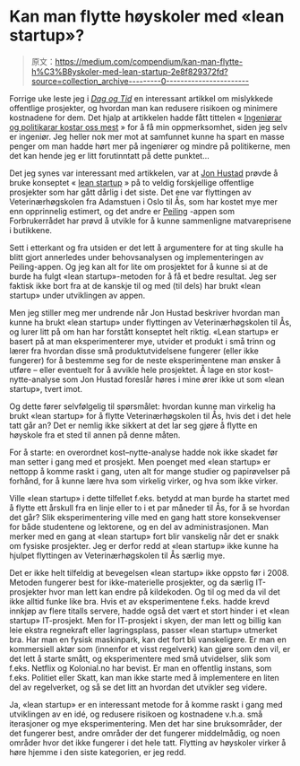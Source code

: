 # Kan man flytte høyskoler med «lean startup»?

> 原文：<https://medium.com/compendium/kan-man-flytte-h%C3%B8yskoler-med-lean-startup-2e8f829372fd?source=collection_archive---------0----------------------->

Forrige uke leste jeg i [*Dag og Tid*](https://www.dagogtid.no/) en interessant artikkel om mislykkede offentlige prosjekter, og hvordan man kan redusere risikoen og minimere kostnadene for dem. Det hjalp at artikkelen hadde fått tittelen « [Ingeniørar og politikarar kostar oss mest](https://www.dagogtid.no/ingeniorar-politikarar-kostar/) » for å få min oppmerksomhet, siden jeg selv er ingeniør. Jeg heller nok mer mot at samfunnet kunne ha spart en masse penger om man hadde hørt mer på ingeniører og mindre på politikerne, men det kan hende jeg er litt forutinntatt på dette punktet…

Det jeg synes var interessant med artikkelen, var at [Jon Hustad](https://no.wikipedia.org/wiki/Jon_Hustad) prøvde å bruke konseptet « [lean startup](https://en.wikipedia.org/wiki/Lean_startup) » på to veldig forskjellige offentlige prosjekter som har gått dårlig i det siste. Det ene var flyttingen av Veterinærhøgskolen fra Adamstuen i Oslo til Ås, som har kostet mye mer enn opprinnelig estimert, og det andre er [Peiling](https://www.forbrukerradet.no/peiling/) -appen som Forbrukerrådet har prøvd å utvikle for å kunne sammenligne matvareprisene i butikkene.

Sett i etterkant og fra utsiden er det lett å argumentere for at ting skulle ha blitt gjort annerledes under behovsanalysen og implementeringen av Peiling-appen. Og jeg kan alt for lite om prosjektet for å kunne si at de burde ha fulgt «lean startup»-metoden for å få et bedre resultat. Jeg ser faktisk ikke bort fra at de kanskje til og med (til dels) har brukt «lean startup» under utviklingen av appen.

Men jeg stiller meg mer undrende når Jon Hustad beskriver hvordan man kunne ha brukt «lean startup» under flyttingen av Veterinærhøgskolen til Ås, og lurer litt på om han har forstått konseptet helt riktig. «Lean startup» er basert på at man eksperimenterer mye, utvider et produkt i små trinn og lærer fra hvordan disse små produktutvidelsene fungerer (eller ikke fungerer) for å bestemme seg for de neste eksperimentene man ønsker å utføre – eller eventuelt for å avvikle hele prosjektet. Å lage en stor kost–nytte-analyse som Jon Hustad foreslår høres i mine ører ikke ut som «lean startup», tvert imot.

Og dette fører selvfølgelig til spørsmålet: hvordan kunne man virkelig ha brukt «lean startup» for å flytte Veterinærhøgskolen til Ås, hvis det i det hele tatt går an? Det er nemlig ikke sikkert at det lar seg gjøre å flytte en høyskole fra et sted til annen på denne måten.

For å starte: en overordnet kost–nytte-analyse hadde nok ikke skadet før man setter i gang med et prosjekt. Men poenget med «lean startup» er nettopp å komme raskt i gang, uten alt for mange studier og papirøvelser på forhånd, for å kunne lære hva som virkelig virker, og hva som ikke virker.

Ville «lean startup» i dette tilfellet f.eks. betydd at man burde ha startet med å flytte ett årskull fra en linje eller to i et par måneder til Ås, for å se hvordan det går? Slik eksperimentering ville med en gang hatt store konsekvenser for både studentene og lektorene, og en del av administrasjonen. Man merker med en gang at «lean startup» fort blir vanskelig når det er snakk om fysiske prosjekter. Jeg er derfor redd at «lean startup» ikke kunne ha hjulpet flyttingen av Veterinærhøgskolen til Ås særlig mye.

Det er ikke helt tilfeldig at bevegelsen «lean startup» ikke oppsto før i 2008\. Metoden fungerer best for ikke-materielle prosjekter, og da særlig IT-prosjekter hvor man lett kan endre på kildekoden. Og til og med da vil det ikke alltid funke like bra. Hvis et av eksperimentene f.eks. hadde krevd innkjøp av flere titalls servere, hadde også det vært et stort hinder i et «lean startup» IT-prosjekt. Men for IT-prosjekt i skyen, der man lett og billig kan leie ekstra regnekraft eller lagringsplass, passer «lean startup» utmerket bra. Har man en fysisk maskinpark, kan det fort bli vanskeligere. Er man en kommersiell aktør som (innenfor et visst regelverk) kan gjøre som den vil, er det lett å starte smått, og eksperimentere med små utvidelser, slik som f.eks. Netflix og Kolonial.no har bevist. Er man en offentlig instans, som f.eks. Politiet eller Skatt, kan man ikke starte med å implementere en liten del av regelverket, og så se det litt an hvordan det utvikler seg videre.

Ja, «lean startup» er en interessant metode for å komme raskt i gang med utviklingen av en idé, og redusere risikoen og kostnadene v.h.a. små iterasjoner og mye eksperimentering. Men det har sine bruksområder, der det fungerer best, andre områder der det fungerer middelmådig, og noen områder hvor det ikke fungerer i det hele tatt. Flytting av høyskoler virker å høre hjemme i den siste kategorien, er jeg redd.